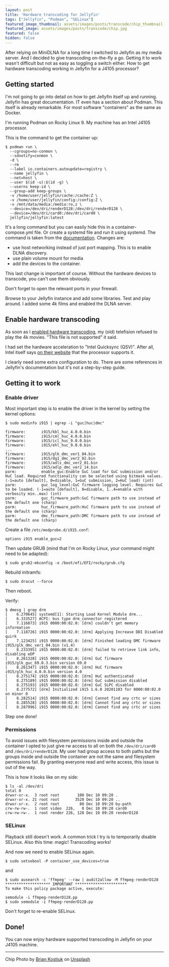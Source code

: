 ```yaml
---
layout: post
title: 'Hardware transcoding for Jellyfin'
tags: ["Jellyfin", "Podman", "SELinux"]
featured_image_thumbnail: assets/images/posts/transcode/chip_thumbnail.jpg
featured_image: assets/images/posts/transcode/chip.jpg
featured: false
hidden: false
---
```


After relying on MiniDLNA for a long time I switched to Jellyfin as my media server. And I decided to give transcoding on-the-fly a go. Getting it to work wasn't difficult but not as easy as toggling a switch either.
How to get hardware transcoding working in Jellyfin for a J4105 processor?

<!--more-->

## Getting started

I'm not going to go into detail on how to get Jellyfin itself up and running. Jellyfin has great documentation. IT even has a section about Podman. This itself is already remarkable. For most software "containers" as the same as Docker.

I'm running Podman on Rocky Linux 9. My machine has an Intel J4105 processor.

This is the command to get the container up:

```
$ podman run \
  --cgroups=no-conmon \
  --sdnotify=conmon \
  -d \
  --rm
  --label io.containers.autoupdate=registry \
  --name jellyfin \
  --net=host \
  --user $(id -u):$(id -g) \
  --userns keep-id \
  --group-add keep-groups \
  -v /home/user/jellyfin/cache:/cache:Z \
  -v /home/user/jellyfin/config:/config:Z \
  -v /mnt/data/media:/media:ro,z \
  --device=/dev/dri/renderD128:/dev/dri/renderD128 \
  --device=/dev/dri/card0:/dev/dri/card0 \
  jellyfin/jellyfin:latest
```

It's a long command but you can easily hide this in a container-compose.yml file. Or create a systemd file and run it using systemd. The command is taken from the [documentation](https://jellyfin.org/docs/general/administration/installing/#podman). Changes are:

- use host networking instead of just port mapping. This is to enable DLNA discovery.
- use plain volume mount for media
- add the devices to the container.

This last change is important of course. Without the hardware devices to transcode, you can't use them obviously.

Don't forget to open the relevant ports in your firewall.

Browse to your Jellyfin instance and add some libraries. Test and play around. I added some 4k films and enabled the DLNA server.

## Enable hardware transcoding

As soon as I [enabled hardware transcoding](https://jellyfin.org/docs/general/administration/hardware-acceleration), my (old) telefision refused to play the 4k movies. "This file is not supported" it said.

I had set the hardware acceleration to "Intel Quicksync (QSV)". After all, Intel itself says [on their website](https://www.intel.com/content/www/us/en/products/sku/128989/intel-celeron-j4105-processor-4m-cache-up-to-2-50-ghz/specifications.html) that the processor supports it.

I clearly need some extra configuration to do. There are some references in Jellyfin's documentation but it's not a step-by-step guide.

## Getting it to work

### Enable driver

Most important step is to enable the driver in the kernel by setting the kernel options:

```
$ sudo modinfo i915 | egrep -i "guc|huc|dmc"

firmware:       i915/kbl_huc_4.0.0.bin
firmware:       i915/cml_huc_4.0.0.bin
firmware:       i915/icl_huc_9.0.0.bin
firmware:       i915/ehl_huc_9.0.0.bin
...
firmware:       i915/glk_dmc_ver1_04.bin
firmware:       i915/dg1_dmc_ver2_02.bin
firmware:       i915/adls_dmc_ver2_01.bin
firmware:       i915/adlp_dmc_ver2_14.bin
parm:           enable_guc:Enable GuC load for GuC submission and/or HuC load. Required functionality can be selected using bitmask values. (-1=auto [default], 0=disable, 1=GuC submission, 2=HuC load) (int)
parm:           guc_log_level:GuC firmware logging level. Requires GuC to be loaded. (-1=auto [default], 0=disable, 1..4=enable with verbosity min..max) (int)
parm:           guc_firmware_path:GuC firmware path to use instead of the default one (charp)
parm:           huc_firmware_path:HuC firmware path to use instead of the default one (charp)
parm:           dmc_firmware_path:DMC firmware path to use instead of the default one (charp)
```


Create a file `/etc/modprobe.d/i915.conf`:

```
options i915 enable_guc=2
```

Then update GRUB (mind that I'm on Rocky Linux, your command might need to be adapted):

```
$ sudo grub2-mkconfig -o /boot/efi/EFI/rocky/grub.cfg
```

Rebuild initramfs:

```
$ sudo dracut --force
```

Then reboot.

Verify:

```
$ dmesg | grep drm
[    6.270645] systemd[1]: Starting Load Kernel Module drm...
[    6.333527] ACPI: bus type drm_connector registered
[    7.116873] i915 0000:00:02.0: [drm] couldn't get memory information
[    7.118726] i915 0000:00:02.0: [drm] Applying Increase DDI Disabled quirk
[    7.123425] i915 0000:00:02.0: [drm] Finished loading DMC firmware i915/glk_dmc_ver1_04.bin (v1.4)
[    8.233395] i915 0000:00:02.0: [drm] failed to retrieve link info, disabling eDP
[    8.261328] i915 0000:00:02.0: [drm] GuC firmware i915/glk_guc_69.0.3.bin version 69.0
[    8.261347] i915 0000:00:02.0: [drm] HuC firmware i915/glk_huc_4.0.0.bin version 4.0
[    8.275174] i915 0000:00:02.0: [drm] HuC authenticated
[    8.275189] i915 0000:00:02.0: [drm] GuC submission disabled
[    8.275193] i915 0000:00:02.0: [drm] GuC SLPC disabled
[    8.277572] [drm] Initialized i915 1.6.0 20201103 for 0000:00:02.0 on minor 0
[    8.282514] i915 0000:00:02.0: [drm] Cannot find any crtc or sizes
[    8.285528] i915 0000:00:02.0: [drm] Cannot find any crtc or sizes
[    8.287996] i915 0000:00:02.0: [drm] Cannot find any crtc or sizes
```

Step one done!

### Permissions

To avoid issues with filesystem permissions inside and outside the container I opted to just give rw access to all on both the `/dev/dri/card0` and `/dev/dri/renderD128`. My user had group access to both paths but the groups inside and outside the container are not the same and filesystem permissions fail. By granting everyone read and write access, this issue is out of the way.

This is how it looks like on my side:

```
$ ls -al /dev/dri
total 0
drwxr-xr-x.  3 root root        100 Dec 10 09:20 .
drwxr-xr-x. 21 root root       3520 Dec 10 09:20 ..
drwxr-xr-x.  2 root root         80 Dec 10 09:20 by-path
crw-rw-rw-.  1 root video  226,   0 Dec 10 09:20 card0
crw-rw-rw-.  1 root render 226, 128 Dec 10 09:20 renderD128
```

### SELinux

Playback still doesn't work. A common trick I try is to temporarily disable SELinux.
Also this time: magic! Transcoding works!

And now we need to enable SELinux again.

```
$ sudo setsebool -P container_use_devices=true
```

and

```
$ sudo ausearch -c 'ffmpeg' --raw | audit2allow -M ffmpeg-renderD128
******************** IMPORTANT ***********************
To make this policy package active, execute:

semodule -i ffmpeg-renderD128.pp
$ sudo semodule -i ffmpeg-renderD128.pp
```

Don't forget to re-enable SELinux.

## Done!

You can now enjoy hardware supported transcoding in Jellyfin on your J4105 machine.

---

Chip Photo by <a href="https://unsplash.com/@briankost?utm_source=unsplash&utm_medium=referral&utm_content=creditCopyText">Brian Kostiuk</a> on <a href="https://unsplash.com/s/photos/processor?utm_source=unsplash&utm_medium=referral&utm_content=creditCopyText">Unsplash</a>
